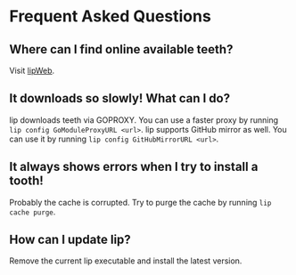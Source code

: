 # Frequent Asked Questions

## Where can I find online available teeth?

Visit [lipWeb](https://www.lippkg.com).

## It downloads so slowly! What can I do?

lip downloads teeth via GOPROXY. You can use a faster proxy by running `lip config GoModuleProxyURL <url>`. lip supports GitHub mirror as well. You can use it by running `lip config GitHubMirrorURL <url>`.

## It always shows errors when I try to install a tooth!

Probably the cache is corrupted. Try to purge the cache by running `lip cache purge`.

## How can I update lip?

Remove the current lip executable and install the latest version.
